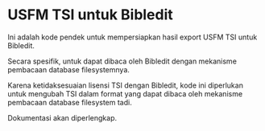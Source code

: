 # USFM TSI untuk Bibledit
Ini adalah kode pendek untuk mempersiapkan hasil export USFM TSI untuk Bibledit.

Secara spesifik, untuk dapat dibaca oleh Bibledit dengan mekanisme pembacaan
database filesystemnya.

Karena ketidaksesuaian lisensi TSI dengan Bibledit, kode ini diperlukan untuk
mengubah TSI dalam format yang dapat dibaca oleh mekanisme pembacaan database
filesystem tadi.

Dokumentasi akan diperlengkap.
